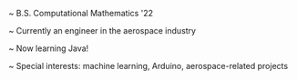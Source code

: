 ~ B.S. Computational Mathematics '22

~ Currently an engineer in the aerospace industry

~ Now learning Java!

~ Special interests: machine learning, Arduino, aerospace-related projects
